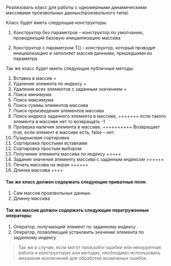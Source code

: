 Реализовать класс для работы с одномерными динамическими 
массивами произвольных данных(произвольного типа). 

Класс будет иметь следующие конструкторы:
1. Конструктор без параметров – конструктор по умолчанию, 
   проводяющий базовую иницаилизацию массива

3. Конструктор с параметром T[] – конструктор, 
   который проводит инициализацию и заполняет массив данными, 
   пришедшими из параметра
   
Так же класс будет иметь следующие публичные методы:
1. Вставка в массив +
2. Удаление элемента по индексу +
3. Удаление всех элементов с заданным значением +
4. Поиск минимума
5. Поиск максимума
6. Поиск суммы элементов массива
7. Поиск произведения элементов массива
8. Поиск индекса заданного элемента в массиве, +++++++
    если такого элемента в массиве нет то возвращать -1
9. Проверка наличия элемента в массиве. ++++++++++
    Возвращает true, если элемент в массиве есть, false – нет.
10. Пузырьковая сортировка
11. Сортировка простыми вставками
12. Сортировка простым выбором
13. Получение элемента массива по индексу    +++++
14. Задание значения элементу массива с заданным индексом   ++++++
15. Печать массива на экран  ++++++
16. Длинна массива    ++++
    
#### Так же класс должен содержать следующие приватные поля:
1. Сам массив произвольных данных.
2. Длинну массива
#### Так же массив должен содержать следующие перегруженные операторы:
1. Оператор, получающий элемент по заданному индексу
2. Оператор, позволяющий установить значение элемента по заданному индексу
>Так же в случае, если могут произойти ошибки или некорретная работа в 
  конструкторах или методах, необходимо использовать механизм 
   исключений для обработки возможных ошибок.